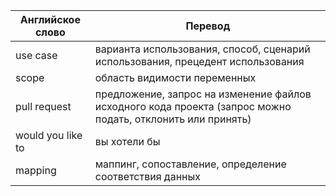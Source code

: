 Английское слово | Перевод
---------------- | -------------
use case | варианта использования, способ, сценарий использования, прецедент использования
scope | область видимости переменных
pull request | предложение, запрос на изменение файлов исходного кода проекта (запрос можно подать, отклонить или принять)
would you like to | вы хотели бы
mapping | маппинг, сопоставление, определение соответствия данных
